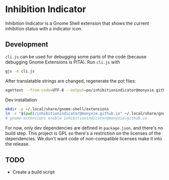 Inhibition Indicator
===

Inhibition Indicator is a Gnome Shell extension that shows the current inhibition status with a indicator icon.

## Development

`cli.js` can be used for debugging some parts of the code (because debugging Gnome Extensions is PITA). Run `cli.js` with
```bash
gjs -m cli.js
```

After translatable strings are changed, regenerate the pot files:
```bash
xgettext --from-code=UTF-8 --output=po/inhibitionindicator@monyxie.github.io.pot inhibitionindicator@monyxie.github.io/**/*.js
```

Dev installation
```bash
mkdir -p ~/.local/share/gnome-shell/extensions
ln -s "$(pwd)/inhibitionindicator@monyxie.github.io" ~/.local/share/gnome-shell/extensions
# gnome-extensions enable inhibitionindicator@monyxie.github.io
```

For now, only dev dependencies are defined in `package.json`, and there's no build step.
This project is GPL so there's a restriction on the licenses of the dependencies.
We don't want code of non-compatible licenses make it into the release.

## TODO
- Create a build script
